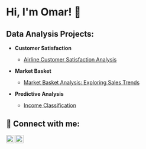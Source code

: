 # Hi, I'm Omar! 👋

## Data Analysis Projects:

- **Customer Satisfaction**
  - [Airline Customer Satisfaction Analysis](https://github.com/Omar-M-Abdelhamed/Data-analysis/blob/main/airline-customer-satisfaction-analysis.ipynb)

- **Market Basket**
  - [Market Basket Analysis: Exploring Sales Trends](https://github.com/Omar-M-Abdelhamed/Data-analysis/blob/main/market-basket-analysis-exploring-sales-trends.ipynb)

- **Predictive Analysis**
  - [Income Classification](https://github.com/Omar-M-Abdelhamed/Data-analysis/blob/main/income-classification.ipynb)

## 🤝 Connect with me:

[<img align="left" alt="Kaggle" width="22px" src="https://www.vectorlogo.zone/logos/kaggle/kaggle-icon.svg" />][kaggle]
[<img align="left" alt="LinkedIn" width="22px" src="https://cdn.jsdelivr.net/npm/simple-icons@v3/icons/linkedin.svg" />][linkedin]

[kaggle]: https://www.kaggle.com/omarmohamed8
[linkedin]: https://linkedin.com/in/Omar-M-Abdelhamed


<!--

Here are some ideas to get you started:

- 🔭 I’m currently working on ...
- 🌱 I’m currently learning ...
- 👯 I’m looking to collaborate on ...
- 🤔 I’m looking for help with ...
- 💬 Ask me about ...
- 📫 How to reach me: ...
- 😄 Pronouns: ...
- ⚡ Fun fact: ...
-->
